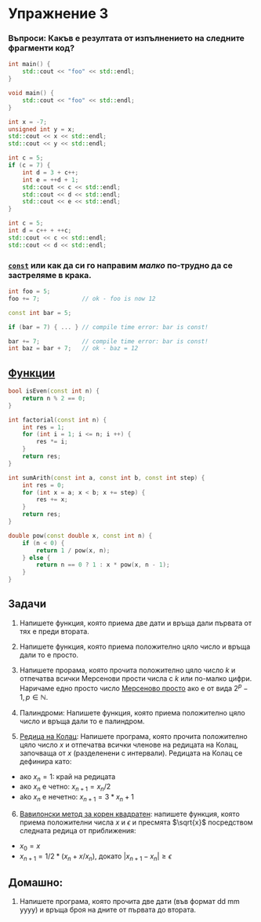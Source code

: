 # Упражнение 3

### Въпроси: Какъв е резултата от изпълнението на следните фрагменти код?

```cpp
int main() {
	std::cout << "foo" << std::endl;
}
```

```cpp
void main() {
	std::cout << "foo" << std::endl;
}
```

```cpp
int x = -7;
unsigned int y = x;
std::cout << x << std::endl;
std::cout << y << std::endl;
```

```cpp
int c = 5;
if (c = 7) {
	int d = 3 + c++;
	int e = ++d + 1;
	std::cout << c << std::endl;
	std::cout << d << std::endl;
	std::cout << e << std::endl;
}
```

```cpp
int c = 5;
int d = c++ + ++c;
std::cout << c << std::endl;
std::cout << d << std::endl;
```


### [`const`](https://www.geeksforgeeks.org/const-keyword-in-cpp/) или как да си го направим _малко_ по-трудно да се застреляме в крака.
```cpp
int foo = 5;
foo += 7;            // ok - foo is now 12

const int bar = 5;

if (bar = 7) { ... } // compile time error: bar is const!

bar += 7;            // compile time error: bar is const!
int baz = bar + 7;   // ok - baz = 12
```


## [Функции](https://en.cppreference.com/w/cpp/language/functions)
```cpp
bool isEven(const int n) {
	return n % 2 == 0;
}

int factorial(const int n) {
	int res = 1;
	for (int i = 1; i <= n; i ++) {
		res *= i;
	}
	return res;
}

int sumArith(const int a, const int b, const int step) {
	int res = 0;
	for (int x = a; x < b; x += step) {
		res += x;
	}
	return res;
}

double pow(const double x, const int n) {
	if (n < 0) {
		return 1 / pow(x, n);
	} else {
		return n == 0 ? 1 : x * pow(x, n - 1);
	}
}
```


## Задачи

1. Напишете функция, която приема две дати и връща дали първата от тях е преди втората.


2. Напишете функция, която приема положително цяло число и връща дали то е просто.


3. Напишете прорама, която прочита положително цяло число $k$ и отпечатва всички Мерсенови прости числа с $k$ или по-малко цифри. Наричаме едно просто число [Мерсеново просто](https://en.wikipedia.org/wiki/Mersenne_prime) ако е от вида $2^p - 1, p \in \mathbb{N}$.


4. Палиндроми: Напишете функция, която приема положително цяло число и връща дали то е палиндром.


5. [Редица на Колац](https://en.wikipedia.org/wiki/Collatz_conjecture): Напишете програма, която прочита положително цяло число $x$ и отпечатва всички членове на редицата на Колац, започваща от $x$ (разделенени с интервали). Редицата на Колац се дефинира като:
* ако $x_n = 1$:        край на редицата
* ако $x_n$ е четно:    $x_{n+1} = x_n / 2$
* ako $x_n$ е нечетно:  $x_{n+1} = 3 * x_n + 1$


6. [Вавилонски метод за корен квадратен](https://en.wikipedia.org/wiki/Methods_of_computing_square_roots#Babylonian_method): напишете функция, която приема положителни числа $x$ и $\epsilon$ и пресмята $\sqrt{x}$ посредством следната редица от приближения:
* $x_0 = x$
* $x_{n+1} = 1/2 * (x_n + x / x_n)$, докато $|x_{n+1} - x_n| \ge \epsilon$


## Домашно:

1. Напишете програма, която прочита две дати (във формат dd mm yyyy) и връща броя на дните от първата до втората.
